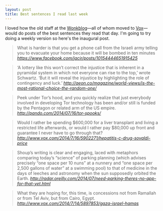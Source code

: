 ```yaml
---
layout: post
title: Best sentences I read last week
---
```

I loved how the old staff at the [Wonkblog](http://www.washingtonpost.com/blogs/wonkblog/)—all
of whom moved to [Vox](http://www.vox.com/)—would do posts of the best sentences
they read that day. I'm going to try doing a weekly version so here's the
inaugural post.

> What is harder is that you get a phone call from the Israeli army telling you
  to evacuate your home because it will be bombed in ten minutes
<cite>https://www.facebook.com/jacir/posts/10154444651915425</cite>

<!-- it's annoying -->

> ‘A lottery like this won’t correct the injustice that is inherent in a
  pyramidal system in which not everyone can rise to the top,’ wrote Schwartz.
  ‘But it will reveal the injustice by highlighting the role of contingency and
  luck.’
  <cite>http://aeon.co/magazine/world-views/is-the-most-rational-choice-the-random-one/</cite>
</blockquote>

<!-- that the -->

> Peek under Tor’s hood, and you quickly realize that just everybody involved
  in developing Tor technology has been and/or still is funded by the Pentagon or
  related arm of the US empire.
<cite>http://pando.com/2014/07/16/tor-spooks/</cite>

<!-- blockquotes -->

> Would I rather be spending $600,000 for a liver transplant and living a
  restricted life afterwards, or would I rather pay $80,000 up front and
  guarantee I never have to go through that?
  <cite>http://www.vox.com/2014/7/16/5902271/hepatitis-c-drug-sovaldi-price</cite>

<!-- require -->

> Shoup’s writing is clear and engaging, laced with metaphors comparing today’s
  “science” of parking planning (which advises precisely “one space per 10 nuns”
  at a nunnery and “one space per 2,500 gallons of water” at a swimming pool) to
  that of medicine in the days of leeches and astronomy when the sun supposedly
  orbited the Earth.
<cite>http://radar.oreilly.com/2014/07/need-parking-theres-no-app-for-that-yet.html</cite>

<!-- separation -->

> What they are hoping for, this time, is concessions not from Ramallah or from
  Tel Aviv, but from Cairo, Egypt.
  <cite>http://www.vox.com/2014/7/14/5897853/gaza-israel-hamas</cite>
